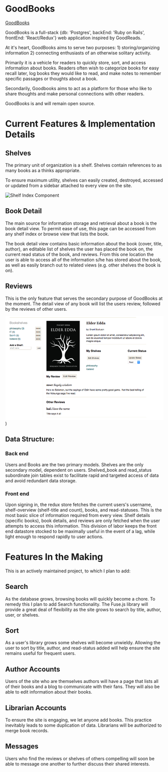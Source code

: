 # GoodBooks

<a href="http://goodbooks.heroku.com">GoodBooks</a>

GoodBooks is a full-stack {db: 'Postgres', backEnd: 'Ruby on Rails', frontEnd: 'React/Redux'} web application inspired by GoodReads.  

At it's heart, GoodBooks aims to serve two purposes: 1) storing/organizing information
2) connecting enthusiasts of an otherwise solitary activity.  

Primarily it is a vehicle for readers to quickly store, sort, and access information about books.  Readers often wish to categorize books for easy recall later, log books they would like to read, and make notes to remember specific passages or thoughts about a book.  

Secondarily, Goodbooks aims to act as a platform for those who like to share thoughts and make personal connections with other readers.

GoodBooks is and will remain open source.

# Current Features & Implementation Details

## Shelves
The primary unit of organization is a shelf.  Shelves contain references to as many books as a thinks appropriate.  

To ensure maximum utility, shelves can easily created, destroyed, accessed or updated from a sidebar attached to every view on the site.  

![Shelf Index Component](https://github.com/mikeroess/goodbooks/tree/master/docs/wireframes/shelvesIndex.png)

## Book Detail
The main source for information storage and retrieval about a book is the book detail view.  To permit ease of use, this page can be accessed from any shelf index or browse view that lists the book.  

The book detail view contains basic information about the book (cover, title, author), an editable list of shelves the user has placed the book on,  the current read status of the book, and reviews.  From this one location the user is able to access all of the information s/he has stored about the book, as well as easily branch out to related views (e.g. other shelves the book is on).

## Reviews
This is the only feature that serves the secondary purpose of GoodBooks at the moment.  The detail view of any book will list the users review, followed by the reviews of other users.  

![Book Detail with reviews](docs/wireframes/bookDetail.png))

## Data Structure:

### Back end
Users and Books are the two primary models.  Shelves are the only secondary model, dependent on users.  Shelved_book and read_status subordinate join tables exist to facilitate rapid and targeted access of data and avoid redundant data storage.  

### Front end
Upon signing in, the redux store fetches the current users's username, shelf-overview (shelf-title and count), books, and read-statuses.  This is the most basic slice of information required from every view.  Shelf details (specific books), book details, and reviews are only fetched when the user attempts to access this information.  This division of labor keeps the front end datastore stocked to be maximally useful in the event of a lag, while light enough to respond rapidly to user actions.


# Features In the Making
This is an actively maintained project, to which I plan to add:

## Search
As the database grows, browsing books will quickly become a chore.  To remedy this I plan to add Search functionality.  The Fuse.js library will provide a great deal of flexibility as the site grows to search by title, author, user, or shelves.

## Sort
As a user's library grows some shelves will become unwieldy.  Allowing the user to sort by title, author, and read-status added will help ensure the site remains useful for frequent users.


## Author Accounts
Users of the site who are themselves authors will have a page that lists all of their books and a blog to communicate with their fans.  They will also be able to edit information about their books.  

## Librarian Accounts
To ensure the site is engaging, we let anyone add books.  This practice inevitably leads to some duplication of data.  Librarians will be authorized to merge book records.  

## Messages
Users who find the reviews or shelves of others compelling will soon be able to message one another to further discuss their shared interests.
